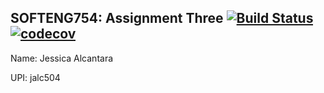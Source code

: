 ## **SOFTENG754: Assignment Three** [![Build Status](https://travis-ci.com/Jess-Alcantara/SE754_A03.svg?branch=master)](https://travis-ci.com/Jess-Alcantara/SE754_A03) [![codecov](https://codecov.io/gh/Jess-Alcantara/SE754_A03/branch/master/graph/badge.svg)](https://codecov.io/gh/Jess-Alcantara/SE754_A03)

Name: Jessica Alcantara

UPI: jalc504

